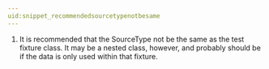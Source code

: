 ```yaml
---
uid:snippet_recommendedsourcetypenotbesame
---
```


1. It is recommended that the SourceType not be the same as the test fixture class. It may be a nested class, however, and probably should be if the data is only used within that fixture.

